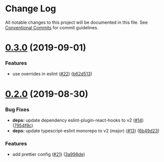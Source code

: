 # Change Log

All notable changes to this project will be documented in this file.
See [Conventional Commits](https://conventionalcommits.org) for commit guidelines.

# [0.3.0](https://github.com/mjolnirjs/mjolnir/tree/master/packages/eslint-config/compare/@mjolnir/eslint-config@0.2.0...@mjolnir/eslint-config@0.3.0) (2019-09-01)

### Features

- use overrides in eslint ([#22](https://github.com/mjolnirjs/mjolnir/tree/master/packages/eslint-config/issues/22)) ([b62d513](https://github.com/mjolnirjs/mjolnir/tree/master/packages/eslint-config/commit/b62d513))

# [0.2.0](https://github.com/mjolnirjs/mjolnir/tree/master/packages/eslint-config/compare/@mjolnir/eslint-config@0.1.1...@mjolnir/eslint-config@0.2.0) (2019-08-30)

### Bug Fixes

- **deps:** update dependency eslint-plugin-react-hooks to v2 ([#14](https://github.com/mjolnirjs/mjolnir/tree/master/packages/eslint-config/issues/14)) ([7954f9c](https://github.com/mjolnirjs/mjolnir/tree/master/packages/eslint-config/commit/7954f9c))
- **deps:** update typescript-eslint monorepo to v2 (major) ([#13](https://github.com/mjolnirjs/mjolnir/tree/master/packages/eslint-config/issues/13)) ([6b49d23](https://github.com/mjolnirjs/mjolnir/tree/master/packages/eslint-config/commit/6b49d23))

### Features

- add prettier config ([#21](https://github.com/mjolnirjs/mjolnir/tree/master/packages/eslint-config/issues/21)) ([3a998de](https://github.com/mjolnirjs/mjolnir/tree/master/packages/eslint-config/commit/3a998de))
